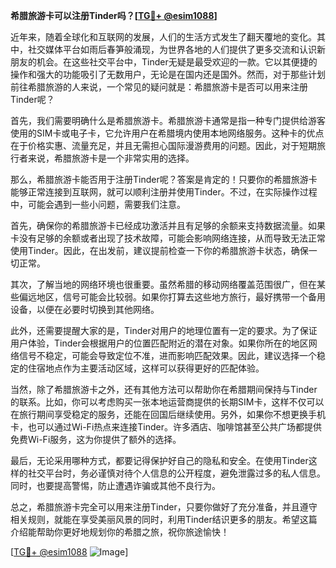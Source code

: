 **希腊旅游卡可以注册Tinder吗？[[TG💪+ @esim1088](https://t.me/s/esim1088)]**

近年来，随着全球化和互联网的发展，人们的生活方式发生了翻天覆地的变化。其中，社交媒体平台如雨后春笋般涌现，为世界各地的人们提供了更多交流和认识新朋友的机会。在这些社交平台中，Tinder无疑是最受欢迎的一款。它以其便捷的操作和强大的功能吸引了无数用户，无论是在国内还是国外。然而，对于那些计划前往希腊旅游的人来说，一个常见的疑问就是：希腊旅游卡是否可以用来注册Tinder呢？

首先，我们需要明确什么是希腊旅游卡。希腊旅游卡通常是指一种专门提供给游客使用的SIM卡或电子卡，它允许用户在希腊境内使用本地网络服务。这种卡的优点在于价格实惠、流量充足，并且无需担心国际漫游费用的问题。因此，对于短期旅行者来说，希腊旅游卡是一个非常实用的选择。

那么，希腊旅游卡能否用于注册Tinder呢？答案是肯定的！只要你的希腊旅游卡能够正常连接到互联网，就可以顺利注册并使用Tinder。不过，在实际操作过程中，可能会遇到一些小问题，需要我们注意。

首先，确保你的希腊旅游卡已经成功激活并且有足够的余额来支持数据流量。如果卡没有足够的余额或者出现了技术故障，可能会影响网络连接，从而导致无法正常使用Tinder。因此，在出发前，建议提前检查一下你的希腊旅游卡状态，确保一切正常。

其次，了解当地的网络环境也很重要。虽然希腊的移动网络覆盖范围很广，但在某些偏远地区，信号可能会比较弱。如果你打算去这些地方旅行，最好携带一个备用设备，以便在必要时切换到其他网络。

此外，还需要提醒大家的是，Tinder对用户的地理位置有一定的要求。为了保证用户体验，Tinder会根据用户的位置匹配附近的潜在对象。如果你所在的地区网络信号不稳定，可能会导致定位不准，进而影响匹配效果。因此，建议选择一个稳定的住宿地点作为主要活动区域，这样可以获得更好的匹配体验。

当然，除了希腊旅游卡之外，还有其他方法可以帮助你在希腊期间保持与Tinder的联系。比如，你可以考虑购买一张本地运营商提供的长期SIM卡，这样不仅可以在旅行期间享受稳定的服务，还能在回国后继续使用。另外，如果你不想更换手机卡，也可以通过Wi-Fi热点来连接Tinder。许多酒店、咖啡馆甚至公共广场都提供免费Wi-Fi服务，这为你提供了额外的选择。

最后，无论采用哪种方式，都要记得保护好自己的隐私和安全。在使用Tinder这样的社交平台时，务必谨慎对待个人信息的公开程度，避免泄露过多的私人信息。同时，也要提高警惕，防止遭遇诈骗或其他不良行为。

总之，希腊旅游卡完全可以用来注册Tinder，只要你做好了充分准备，并且遵守相关规则，就能在享受美丽风景的同时，利用Tinder结识更多的朋友。希望这篇介绍能帮助你更好地规划你的希腊之旅，祝你旅途愉快！

[[TG💪+ @esim1088](https://t.me/s/esim1088) ![Image](https://i.postimg.cc/4NQfJmqS/Snipaste-2025-05-13-00-14-12.png)]